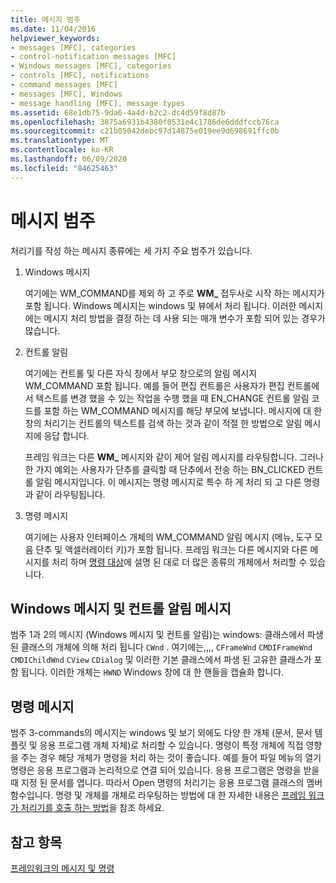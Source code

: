 ```yaml
---
title: 메시지 범주
ms.date: 11/04/2016
helpviewer_keywords:
- messages [MFC], categories
- control-notification messages [MFC]
- Windows messages [MFC], categories
- controls [MFC], notifications
- command messages [MFC]
- messages [MFC], Windows
- message handling [MFC], message types
ms.assetid: 68e1db75-9da6-4a4d-b2c2-dc4d59f8d87b
ms.openlocfilehash: 3875a6931b4380f0531e4c1786de6dddfccb76ca
ms.sourcegitcommit: c21b05042debc97d14875e019ee9d698691ffc0b
ms.translationtype: MT
ms.contentlocale: ko-KR
ms.lasthandoff: 06/09/2020
ms.locfileid: "84625463"
---
```

# <a name="message-categories"></a>메시지 범주

처리기를 작성 하는 메시지 종류에는 세 가지 주요 범주가 있습니다.

1. Windows 메시지

   여기에는 WM_COMMAND를 제외 하 고 주로 **WM_** 접두사로 시작 하는 메시지가 포함 됩니다. Windows 메시지는 windows 및 뷰에서 처리 됩니다. 이러한 메시지에는 메시지 처리 방법을 결정 하는 데 사용 되는 매개 변수가 포함 되어 있는 경우가 많습니다.

1. 컨트롤 알림

   여기에는 컨트롤 및 다른 자식 창에서 부모 창으로의 알림 메시지 WM_COMMAND 포함 됩니다. 예를 들어 편집 컨트롤은 사용자가 편집 컨트롤에서 텍스트를 변경 했을 수 있는 작업을 수행 했을 때 EN_CHANGE 컨트롤 알림 코드를 포함 하는 WM_COMMAND 메시지를 해당 부모에 보냅니다. 메시지에 대 한 창의 처리기는 컨트롤의 텍스트를 검색 하는 것과 같이 적절 한 방법으로 알림 메시지에 응답 합니다.

   프레임 워크는 다른 **WM_** 메시지와 같이 제어 알림 메시지를 라우팅합니다. 그러나 한 가지 예외는 사용자가 단추를 클릭할 때 단추에서 전송 하는 BN_CLICKED 컨트롤 알림 메시지입니다. 이 메시지는 명령 메시지로 특수 하 게 처리 되 고 다른 명령과 같이 라우팅됩니다.

1. 명령 메시지

   여기에는 사용자 인터페이스 개체의 WM_COMMAND 알림 메시지 (메뉴, 도구 모음 단추 및 액셀러레이터 키)가 포함 됩니다. 프레임 워크는 다른 메시지와 다른 메시지를 처리 하며 [명령 대상](command-targets.md)에 설명 된 대로 더 많은 종류의 개체에서 처리할 수 있습니다.

## <a name="windows-messages-and-control-notification-messages"></a><a name="_core_windows_messages_and_control.2d.notification_messages"></a>Windows 메시지 및 컨트롤 알림 메시지

범주 1과 2의 메시지 (Windows 메시지 및 컨트롤 알림)는 windows: 클래스에서 파생 된 클래스의 개체에 의해 처리 됩니다 `CWnd` . 여기에는,,,, `CFrameWnd` `CMDIFrameWnd` `CMDIChildWnd` `CView` `CDialog` 및 이러한 기본 클래스에서 파생 된 고유한 클래스가 포함 됩니다. 이러한 개체는 `HWND` Windows 창에 대 한 핸들을 캡슐화 합니다.

## <a name="command-messages"></a><a name="_core_command_messages"></a>명령 메시지

범주 3-commands의 메시지는 windows 및 보기 외에도 다양 한 개체 (문서, 문서 템플릿 및 응용 프로그램 개체 자체)로 처리할 수 있습니다. 명령이 특정 개체에 직접 영향을 주는 경우 해당 개체가 명령을 처리 하는 것이 좋습니다. 예를 들어 파일 메뉴의 열기 명령은 응용 프로그램과 논리적으로 연결 되어 있습니다. 응용 프로그램은 명령을 받을 때 지정 된 문서를 엽니다. 따라서 Open 명령의 처리기는 응용 프로그램 클래스의 멤버 함수입니다. 명령 및 개체를 개체로 라우팅하는 방법에 대 한 자세한 내용은 [프레임 워크가 처리기를 호출 하는 방법](how-the-framework-calls-a-handler.md)을 참조 하세요.

## <a name="see-also"></a>참고 항목

[프레임워크의 메시지 및 명령](messages-and-commands-in-the-framework.md)
